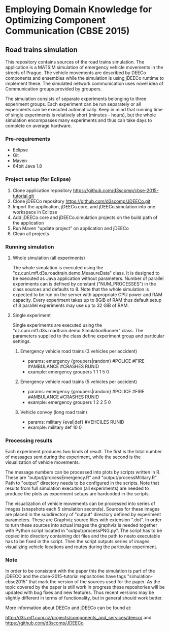 # Employing Domain Knowledge for Optimizing Component Communication (CBSE 2015)
## Road trains simulation

This repository contains sources of the road trains simulation. The application is a MATSIM simulation of emergency vehicle movements in the streets of Prague. The vehicle movements are described by DEECo components and ensembles while the simulation is using jDEECo runtime to implement these. The simulated network communication uses novel idea of Communication groups provided by groupers.

The simulation consists of separate experiments belonging to three experiment groups. Each experiment can be run separately or all experiments can be executed automatically. Keep in mind that running time of single experiments is relatively short (minutes - hours), but the whole simulation encompasses many experiments and thus can take days to complete on average hardware.

### Pre-requirements

- Eclipse
- Git
- Maven
- 64bit Java 1.8

### Project setup (for Eclipse)
1. Clone application repository https://github.com/d3scomp/cbse-2015-tutorial.git
2. Clone jDEECo repository https://github.com/d3scomp/JDEECo.git
3. Import the application, jDEECo.core, and jDEECo.simulation into one 
workspace in Eclipse
4. Add jDEECo.core and jDEECo.simulation projects on the build path of the application
5. Run Maven "update project" on application and jDEECo
6. Clean all projects

### Running simulation

1. Whole simulation (all experiments)

	The whole simulation is executed using the "cz.cuni.mff.d3s.roadtrain.demo.MeasureData" class. It is designed to be executed as Java application without parameters. Number of parallel experiments can is defined by constant ("NUM_PROCESSES") in the class sources and defaults to 8. Note that the whole simulation is expected to be run on the server with appropriate CPU power and RAM capacity. Every experiment takes up to 8GiB of RAM thus default setup of 8 parallel experiments may use up to 32 GiB of RAM.

2. Single experiment
	
	Single experiments are executed using the "cz.cuni.mff.d3s.roadtrain.demo.SimulationRunner" class. The parameters supplied to the class define experiment group and particular settings.

	1. Emergency vehicle road trains (3 vehicles per accident)

		+ params: emergency {groupers|random} #POLICE #FIRE #AMBULANCE #CRASHES RUNID
		+ example: emergency groupers 1 1 1 5 0
	
	2. Emergency vehicle road trains (5 vehicles per accident)

		+ params: emergency {groupers|random} #POLICE #FIRE #AMBULANCE #CRASHES RUNID
		+ example: emergency groupers 1 2 2 5 0
		
	3. Vehicle convoy (long road train)  
	
		+ params: military {eval|def} #VEHCILES RUNID
		+ example: military def 10 0

### Processing results
Each experiment produces two kinds of result. The first is the total number of messages sent during the experiment, while the second is the visualization of vehicle movements.

The message numbers can be processed into plots by scripts written in R. These are "output/processEmergency.R" and "output/processMilitary.R". Path to "output" directory needs to be configured in the scripts. Note that results from full simulation execution (all experiments) are needed to produce the plots as experiment setups are hardcoded in the scripts.  

The visualization of vehicle movements can be processed into series of images (snapshots each 5 simulation seconds). Sources for these images are placed in the subdirectory of "output" directory defined by experiment parameters. These are Graphviz source files with extension ".dot". In order to turn these sources into actual images the graphviz is needed together with Python script located in "output/processPNG.py". The script has to be copied into directory containing dot files and the path to neato executable has to be fixed in the script. Then the script outputs series of images visualizing vehicle locations and routes during the particular experiment.

### Note
In order to be consistent with the paper this the simulation is part of the jDEECO and the cbse-2015-tutorial repositories have tags "simulation-cbse2015" that mark the version of the sources used for the paper. As the topic covered by the paper is still work in progress these repositories will be updated with bug fixes and new features. Thus recent versions may be slightly different in terms of functionality, but in general should work better.

More information about DEECo and jDEECo can be found at:

http://d3s.mff.cuni.cz/projects/components_and_services/deeco/
and
https://github.com/d3scomp/JDEECo